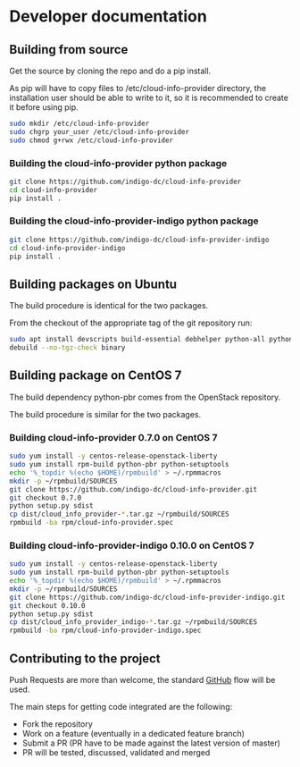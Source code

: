 # Developer documentation

## Building from source

Get the source by cloning the repo and do a pip install.

As pip will have to copy files to /etc/cloud-info-provider directory,
the installation user should be able to write to it, so it is recommended to
create it before using pip.

``` sh
sudo mkdir /etc/cloud-info-provider
sudo chgrp your_user /etc/cloud-info-provider
sudo chmod g+rwx /etc/cloud-info-provider
```

### Building the cloud-info-provider python package

``` sh
git clone https://github.com/indigo-dc/cloud-info-provider
cd cloud-info-provider
pip install .
```

### Building the cloud-info-provider-indigo python package

``` sh
git clone https://github.com/indigo-dc/cloud-info-provider-indigo
cd cloud-info-provider-indigo
pip install .
```

## Building packages on Ubuntu

The build procedure is identical for the two packages.

From the checkout of the appropriate tag of the git repository run:

``` sh
sudo apt install devscripts build-essential debhelper python-all python-all-dev python-pbr python-setuptools python-support
debuild --no-tgz-check binary
```

## Building package on CentOS 7

The build dependency python-pbr comes from the OpenStack repository.

The build procedure is similar for the two packages.

### Building cloud-info-provider 0.7.0 on CentOS 7

``` sh
sudo yum install -y centos-release-openstack-liberty
sudo yum install rpm-build python-pbr python-setuptools
echo '%_topdir %(echo $HOME)/rpmbuild' > ~/.rpmmacros
mkdir -p ~/rpmbuild/SOURCES
git clone https://github.com/indigo-dc/cloud-info-provider.git
git checkout 0.7.0
python setup.py sdist
cp dist/cloud_info_provider-*.tar.gz ~/rpmbuild/SOURCES
rpmbuild -ba rpm/cloud-info-provider.spec
```

### Building cloud-info-provider-indigo 0.10.0 on CentOS 7

``` sh
sudo yum install -y centos-release-openstack-liberty
sudo yum install rpm-build python-pbr python-setuptools
echo '%_topdir %(echo $HOME)/rpmbuild' > ~/.rpmmacros
mkdir -p ~/rpmbuild/SOURCES
git clone https://github.com/indigo-dc/cloud-info-provider-indigo.git
git checkout 0.10.0
python setup.py sdist
cp dist/cloud_info_provider_indigo-*.tar.gz ~/rpmbuild/SOURCES
rpmbuild -ba rpm/cloud-info-provider-indigo.spec
```

## Contributing to the project

Push Requests are more than welcome, the standard
[GitHub](https://guides.github.com/introduction/flow/index.html) flow will be
used.

The main steps for getting code integrated are the following:
* Fork the repository
* Work on a feature (eventually in a dedicated feature branch)
* Submit a PR (PR have to be made against the latest version of master)
* PR will be tested, discussed, validated and merged
